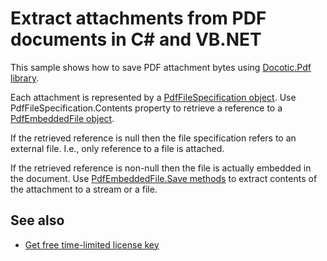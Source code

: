 # Extract attachments from PDF documents in C# and VB.NET
This sample shows how to save PDF attachment bytes using [Docotic.Pdf library](https://bitmiracle.com/pdf-library/).

Each attachment is represented by a [PdfFileSpecification object](https://bitmiracle.com/pdf-library/api/pdffilespecification).
Use PdfFileSpecification.Contents property to retrieve a reference to a [PdfEmbeddedFile object](https://bitmiracle.com/pdf-library/api/pdfembeddedfile).

If the retrieved reference is null then the file specification refers to an external file. I.e., only reference to a file is attached.

If the retrieved reference is non-null then the file is actually embedded in the document.
Use [PdfEmbeddedFile.Save methods](https://bitmiracle.com/pdf-library/api/pdfembeddedfile-save) to extract contents of the attachment to a stream or a file.

## See also
* [Get free time-limited license key](https://bitmiracle.com/pdf-library/download)